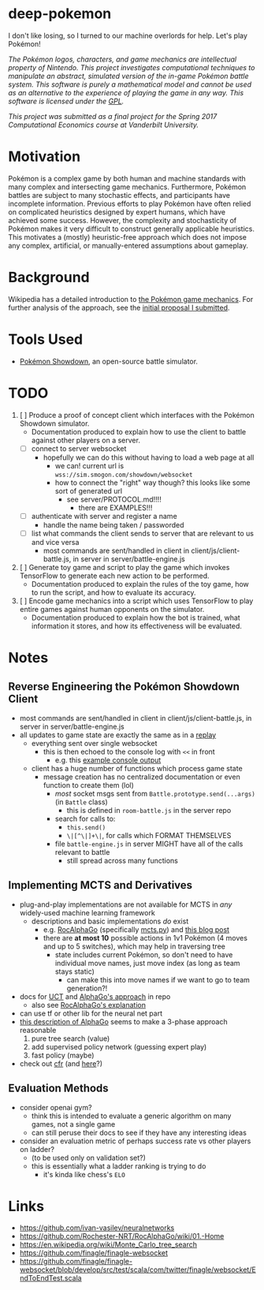 deep-pokemon
============

I don't like losing, so I turned to our machine overlords for help. Let's play Pokémon!

*The Pokémon logos, characters, and game mechanics are intellectual property of Nintendo. This project investigates computational techniques to manipulate an abstract, simulated version of the in-game Pokémon battle system. This software is purely a mathematical model and cannot be used as an alternative to the experience of playing the game in any way. This software is licensed under the [GPL](GPL.md).*

*This project was submitted as a final project for the Spring 2017 Computational Economics course at Vanderbilt University.*

# Motivation

Pokémon is a complex game by both human and machine standards with many complex and intersecting game mechanics. Furthermore, Pokémon battles are subject to many stochastic effects, and participants have incomplete information. Previous efforts to play Pokémon have often relied on complicated heuristics designed by expert humans, which have achieved some success. However, the complexity and stochasticity of Pokémon makes it very difficult to construct generally applicable heuristics. This motivates a (mostly) heuristic-free approach which does not impose any complex, artificial, or manually-entered assumptions about gameplay.

# Background

Wikipedia has a detailed introduction to [the Pokémon game mechanics](https://en.wikipedia.org/wiki/Gameplay_of_Pok%C3%A9mon#Pok.C3.A9mon_Battles). For further analysis of the approach, see the [initial proposal I submitted](proposal-pkmn.pdf).

# Tools Used

- [Pokémon Showdown](http://pokemonshowdown.com/), an open-source battle simulator.

# TODO

1. [ ] Produce a proof of concept client which interfaces with the Pokémon Showdown simulator.
    - Documentation produced to explain how to use the client to battle against other players on a server.
    - [ ] connect to server websocket
        - hopefully we can do this without having to load a web page at all
            - we can! current url is `wss://sim.smogon.com/showdown/websocket`
            - how to connect the "right" way though? this looks like some sort of generated url
                - see server/PROTOCOL.md!!!!
                    - there are EXAMPLES!!!
    - [ ] authenticate with server and register a name
        - handle the name being taken / passworded
    - [ ] list what commands the client sends to server that are relevant to us and vice versa
        - most commands are sent/handled in client in client/js/client-battle.js, in server in server/battle-engine.js
2. [ ] Generate toy game and script to play the game which invokes TensorFlow to generate each new action to be performed.
    - Documentation produced to explain the rules of the toy game, how to run the script, and how to evaluate its accuracy.
3. [ ] Encode game mechanics into a script which uses TensorFlow to play entire games against human opponents on the simulator.
    - Documentation produced to explain how the bot is trained, what information it stores, and how its effectiveness will be evaluated.

# Notes
## Reverse Engineering the Pokémon Showdown Client
- most commands are sent/handled in client in client/js/client-battle.js, in server in server/battle-engine.js
- all updates to game state are exactly the same as in a [replay](OU-2015-03-13-getbacker-crashinboombang.html)
    - everything sent over single websocket
        - this is then echoed to the console log with `<<` in front
            - e.g. this [example console output](play.pokemonshowdown.com-1488188260083.log)
    - client has a huge number of functions which process game state
        - message creation has no centralized documentation or even function to create them (lol)
            - *most* socket msgs sent from `Battle.prototype.send(...args)` (in `Battle` class)
                - this is defined in `room-battle.js` in the server repo
            - search for calls to:
                - `this.send()`
                - `\|[^\|]+\|`, for calls which FORMAT THEMSELVES
            - file `battle-engine.js` in server MIGHT have all of the calls relevant to battle
                - still spread across many functions

## Implementing MCTS and Derivatives
- plug-and-play implementations are not available for MCTS in *any* widely-used machine learning framework
    - descriptions and basic implementations *do* exist
        - e.g. [RocAlphaGo](https://github.com/Rochester-NRT/RocAlphaGo) (specifically [mcts.py](https://github.com/Rochester-NRT/RocAlphaGo/blob/develop/AlphaGo/mcts.py)) and [this blog post](https://jeffbradberry.com/posts/2015/09/intro-to-monte-carlo-tree-search/)
        - there are **at most 10** possible actions in 1v1 Pokémon (4 moves and up to 5 switches), which may help in traversing tree
            - state includes current Pokémon, so don't need to have individual move names, just move index (as long as team stays static)
                - can make this into move names if we want to go to team generation?!
- docs for [UCT](papers/uct.pdf) and [AlphaGo's approach](papers/AlphaGoNaturePaper.pdf) in repo
    - also see [RocAlphaGo's explanation](https://github.com/Rochester-NRT/RocAlphaGo/wiki/01.-Home)
- can use tf or other lib for the neural net part
- [this description of AlphaGo](https://github.com/Rochester-NRT/RocAlphaGo/wiki/01.-Home) seems to make a 3-phase approach reasonable
    1. pure tree search (value)
    2. add supervised policy network (guessing expert play)
    3. fast policy (maybe)
- check out [cfr](http://cs.gettysburg.edu/~tneller/modelai/2013/cfr/index.html) (and [here](https://www.quora.com/What-is-an-intuitive-explanation-of-counterfactual-regret-minimization)?)

## Evaluation Methods
- consider openai gym?
    - think this is intended to evaluate a generic algorithm on many games, not a single game
    - can still peruse their docs to see if they have any interesting ideas
- consider an evaluation metric of perhaps success rate vs other players on ladder?
    - (to be used only on validation set?)
    - this is essentially what a ladder ranking is trying to do
        - it's kinda like chess's `ELO`

# Links
- https://github.com/ivan-vasilev/neuralnetworks
- https://github.com/Rochester-NRT/RocAlphaGo/wiki/01.-Home
- https://en.wikipedia.org/wiki/Monte_Carlo_tree_search
- https://github.com/finagle/finagle-websocket
- https://github.com/finagle/finagle-websocket/blob/develop/src/test/scala/com/twitter/finagle/websocket/EndToEndTest.scala

